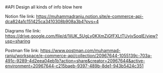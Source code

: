 #API Design all kinds of info blow here

Notion file link: https://muhammadranju.notion.site/e-commerce-api-dca824a1c151425ca3410308b908a3b4?pvs=4

Diagrams file link: https://drive.google.com/file/d/1jlUK_5UgLy0KXmZiGfFXLtTUvjvSoqlE/view?usp=sharing

Postman file link: https://www.postman.com/muhammad-ranju/workspace/e-commerce-api/collection/20967644-1055139c-703a-491c-9289-4d2eea04eb1b?action=share&creator=20967644&active-environment=20967644-c215baeb-9397-489b-8de1-943b5424c351
